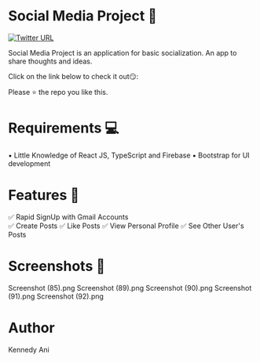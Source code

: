 # Social Media Project 💬
[![Twitter URL](https://img.shields.io/twitter/url/https/twitter.com/Kennedythe1st.svg?style=social&label=Follow%20%40bukotsunikki)](https://twitter.com/Kennedythe1st)


Social Media Project is an application for basic socialization. An app to share thoughts and ideas.


Click on the link below to check it out😏:

<!-- link here -->

Please ⭐ the repo you like this.

# Requirements 💻

▪ Little Knowledge of React JS, TypeScript and Firebase
▪ Bootstrap for UI development

# Features 🎉

✅ Rapid SignUp with Gmail Accounts 
<br>
✅ Create Posts
✅ Like Posts
✅ View Personal Profile
✅ See Other User's Posts

# Screenshots 📸

Screenshot (85).png
Screenshot (89).png
Screenshot (90).png
Screenshot (91).png
Screenshot (92).png

# Author
Kennedy Ani 

